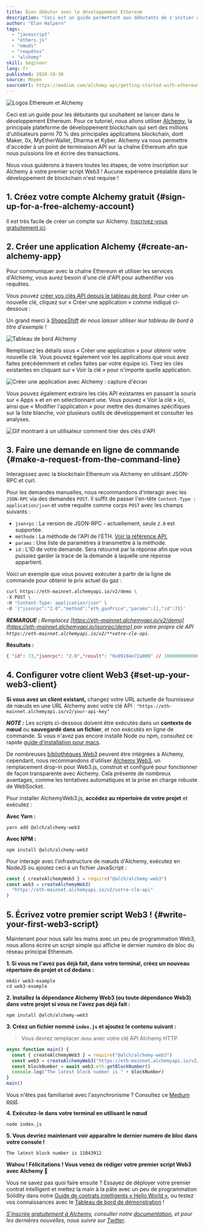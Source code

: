 ```yaml
---
title: Bien débuter avec le développement Ethereum
description: "Ceci est un guide permettant aux débutants de s'initier avec le développement Ethereum. Nous allons vous guider de la création d'un point d'accès à l'API à l'écriture de votre premier script Web3, en passant par celle d'une requête en ligne de commande ! Aucune expérience préalable dans le développement de blockchain n'est requise !"
author: "Elan Halpern"
tags:
  - "javascript"
  - "ethers.js"
  - "nœuds"
  - "requêtes"
  - "alchemy"
skill: beginner
lang: fr
published: 2020-10-30
source: Moyen
sourceUrl: https://medium.com/alchemy-api/getting-started-with-ethereum-development-using-alchemy-c3d6a45c567f
---
```


![Logos Ethereum et Alchemy](./ethereum-alchemy.png)

Ceci est un guide pour les débutants qui souhaitent se lancer dans le développement Ethereum. Pour ce tutoriel, nous allons utiliser [Alchemy](https://alchemyapi.io/), la principale plateforme de développement blockchain qui sert des millions d'utilisateurs parmi 70 % des principales applications blockchain, dont Maker, 0x, MyEtherWallet, Dharma et Kyber. Alchemy va nous permettre d'accéder à un point de terminaison API sur la chaîne Ethereum afin que nous puissions lire et écrire des transactions.

Nous vous guiderons à travers toutes les étapes, de votre inscription sur Alchemy à votre premier script Web3 ! Aucune expérience préalable dans le développement de blockchain n'est requise !

## 1. Créez votre compte Alchemy gratuit {#sign-up-for-a-free-alchemy-account}

Il est très facile de créer un compte sur Alchemy. [Inscrivez-vous gratuitement ici](https://auth.alchemyapi.io/signup).

## 2. Créer une application Alchemy {#create-an-alchemy-app}

Pour communiquer avec la chaîne Ethereum et utiliser les services d'Alchemy, vous aurez besoin d'une clé d'API pour authentifier vos requêtes.

Vous pouvez [créer vos clés API depuis le tableau de bord](http://dashboard.alchemyapi.io/). Pour créer un nouvelle clé, cliquez sur « Créer une application » comme indiqué ci-dessous :

Un grand merci à [_ShapeShift_](https://shapeshift.com/) _de nous laisser utiliser leur tableau de bord à titre d'exemple !_

![Tableau de bord Alchemy](./alchemy-dashboard.png)

Remplissez les détails sous « Créer une application » pour obtenir votre nouvelle clé. Vous pouvez également voir les applications que vous avez faites précédemment et celles faites par votre équipe ici. Tirez les clés existantes en cliquant sur « Voir la clé » pour n'importe quelle application.

![Créer une application avec Alchemy : capture d'écran](./create-app.png)

Vous pouvez également extraire les clés API existantes en passant la souris sur « Apps » et en en sélectionnant une. Vous pouvez « Voir la clé » ici, ainsi que « Modifier l'application » pour mettre des domaines spécifiques sur la liste blanche, voir plusieurs outils de développement et consulter les analyses.

![Gif montrant à un utilisateur comment tirer des clés d'API](./pull-api-keys.gif)

## 3. Faire une demande en ligne de commande {#make-a-request-from-the-command-line}

Interagissez avec la blockchain Ethereum via Alchemy en utilisant JSON-RPC et curl.

Pour les demandes manuelles, nous recommandons d'interagir avec les `JSON-RPC` via des demandes `POST`. Il suffit de passer l'en-tête `Content-Type : application/json` et votre requête comme corps `POST` avec les champs suivants :

- `jsonrpc` : La version de JSON-RPC - actuellement, seule `2.0` est supportée.
- `méthode` : La méthode de l'API de l'ETH. [Voir la référence API.](https://docs.alchemyapi.io/documentation/alchemy-api-reference/json-rpc)
- `params` : Une liste de paramètres à transmettre à la méthode.
- `id` : L'ID de votre demande. Sera retourné par la réponse afin que vous puissiez garder la trace de la demande à laquelle une réponse appartient.

Voici un exemple que vous pouvez exécuter à partir de la ligne de commande pour obtenir le prix actuel du gaz :

```bash
curl https://eth-mainnet.alchemyapi.io/v2/demo \
-X POST \
-H "Content-Type: application/json" \
-d '{"jsonrpc":"2.0","method":"eth_gasPrice","params":[],"id":73}'
```

_**REMARQUE :** Remplacez [https://eth-mainnet.alchemyapi.io/v2/demo](https://eth-mainnet.alchemyapi.io/jsonrpc/demo) par votre propre clé API `https://eth-mainnet.alchemyapi.io/v2/**votre-cle-api`._

**Résultats :**

```json
{ "id": 73,"jsonrpc": "2.0","result": "0x09184e72a000" // 10000000000000 }
```

## 4. Configurer votre client Web3 {#set-up-your-web3-client}

**Si vous avez un client existant,** changez votre URL actuelle de fournisseur de nœuds en une URL Alchemy avec votre clé API : `"https://eth-mainnet.alchemyapi.io/v2/your-api-key"`

**_NOTE :_** Les scripts ci-dessous doivent être exécutés dans un **contexte de nœud** ou **sauvegardé dans un fichier**, et non exécutés en ligne de commande. Si vous n'avez pas encore installé Node ou npm, consultez ce rapide [guide d'installation pour macs](https://app.gitbook.com/@alchemyapi/s/alchemy/guides/alchemy-for-macs).

De nombreuses [bibliothèques Web3](https://docs.alchemyapi.io/guides/getting-started#other-web3-libraries) peuvent être intégrées à Alchemy, cependant, nous recommandons d'utiliser [Alchemy Web3](https://docs.alchemy.com/reference/api-overview), un remplacement drop-in pour Web3.js, construit et configuré pour fonctionner de façon transparente avec Alchemy. Cela présente de nombreux avantages, comme les tentatives automatiques et la prise en charge robuste de WebSocket.

Pour installer AlchemyWeb3.js, **accédez au répertoire de votre projet** et exécutez :

**Avec Yarn :**

```
yarn add @alch/alchemy-web3
```

**Avec NPM :**

```
npm install @alch/alchemy-web3
```

Pour interagir avec l'infrastructure de nœuds d'Alchemy, exécutez en NodeJS ou ajoutez ceci à un fichier JavaScript :

```js
const { createAlchemyWeb3 } = require("@alch/alchemy-web3")
const web3 = createAlchemyWeb3(
  "https://eth-mainnet.alchemyapi.io/v2/votre-clé-api"
)
```

## 5. Écrivez votre premier script Web3 ! {#write-your-first-web3-script}

Maintenant pour nous salir les mains avec un peu de programmation Web3, nous allons écrire un script simple qui affiche le dernier numéro de bloc du réseau principal Ethereum.

**1. Si vous ne l'avez pas déjà fait, dans votre terminal, créez un nouveau répertoire de projet et cd dedans :**

```
mkdir web3-example
cd web3-example
```

**2. Installez la dépendance Alchemy Web3 (ou toute dépendance Web3) dans votre projet si vous ne l'avez pas déjà fait :**

```
npm install @alch/alchemy-web3
```

**3. Créez un fichier nommé `index.js` et ajoutez le contenu suivant :**

> Vous devrez remplacer `demo` avec votre clé API Alchemy HTTP.

```js
async function main() {
  const { createAlchemyWeb3 } = require("@alch/alchemy-web3")
  const web3 = createAlchemyWeb3("https://eth-mainnet.alchemyapi.io/v2/demo")
  const blockNumber = await web3.eth.getBlockNumber()
  console.log("The latest block number is " + blockNumber)
}
main()
```

Vous n'êtes pas familiarisé avec l'asynchronisme ? Consultez ce [Medium post](https://medium.com/better-programming/understanding-async-await-in-javascript-1d81bb079b2c).

**4. Exécutez-le dans votre terminal en utilisant le nœud**

```
node index.js
```

**5. Vous devriez maintenant voir apparaître le dernier numéro de bloc dans votre console !**

```
The latest block number is 11043912
```

**Wahou ! Félicitations ! Vous venez de rédiger votre premier script Web3 avec Alchemy 🎉**

Vous ne savez pas quoi faire ensuite ? Essayez de déployer votre premier contrat intelligent et mettez la main à la pâte avec un peu de programmation Solidity dans notre [Guide de contrats intelligents « Hello World »](https://docs.alchemyapi.io/tutorials/hello-world-smart-contract), ou testez vos connaissances avec le [Tableau de bord de démonstration](https://docs.alchemyapi.io/tutorials/demo-app) !

_[S'inscrire gratuitement à Alchemy](https://auth.alchemyapi.io/signup), consulter notre [documentation](https://docs.alchemyapi.io/), et pour les dernières nouvelles, nous suivre sur [Twitter](https://twitter.com/AlchemyPlatform)_.
